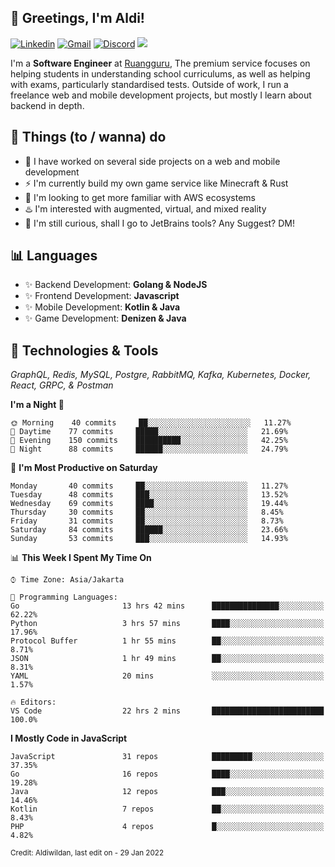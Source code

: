 <!-- Greetings -->
## 👋 Greetings, I'm Aldi!

<!-- Social Media -->
[![Linkedin](https://img.shields.io/badge/-aldiwildan-blue?style=flat&logo=Linkedin&logoColor=white)](https://www.linkedin.com/in/aldiwildan/)
[![Gmail](https://img.shields.io/badge/-aldiwild77@gmail.com-c14438?style=flat&logo=Gmail&logoColor=white)](mailto:aldiwild77@gmail.com)
[![Discord](https://img.shields.io/badge/-Chroma-5663F7?style=flat&logo=Discord&logoColor=white)](https://discord.gg/BUxraQ8)
![](https://komarev.com/ghpvc/?username=aldiwildan77&label=Visitor&color=2bbc8a)

<!-- Introduction -->
I'm a **Software Engineer** at [Ruangguru](https://ruangguru.com), The premium service focuses on helping students in understanding school curriculums, as well as helping with exams, particularly standardised tests. Outside of work, I run a freelance web and mobile development projects, but mostly I learn about backend in depth.

## 📃 Things (to / wanna) do
- 🐝 I have worked on several side projects on a web and mobile development
- ⚡ I'm currently build my own game service like Minecraft & Rust
- 🌱 I'm looking to get more familiar with AWS ecosystems
- ♨️ I'm interested with augmented, virtual, and mixed reality
- 🤔 I'm still curious, shall I go to JetBrains tools? Any Suggest? DM!

## 📊 Languages
- ✨ Backend Development: **Golang & NodeJS**
- ✨ Frontend Development: **Javascript**
- ✨ Mobile Development: **Kotlin & Java**
- ✨ Game Development: **Denizen & Java**

## 🔧 Technologies & Tools
*GraphQL, Redis, MySQL, Postgre, RabbitMQ, Kafka, Kubernetes, Docker, React, GRPC, & Postman*

<!--START_SECTION:waka-->
**I'm a Night 🦉** 

```text
🌞 Morning    40 commits     ██░░░░░░░░░░░░░░░░░░░░░░░   11.27% 
🌆 Daytime    77 commits     █████░░░░░░░░░░░░░░░░░░░░   21.69% 
🌃 Evening    150 commits    ██████████░░░░░░░░░░░░░░░   42.25% 
🌙 Night      88 commits     ██████░░░░░░░░░░░░░░░░░░░   24.79%

```
📅 **I'm Most Productive on Saturday** 

```text
Monday       40 commits     ██░░░░░░░░░░░░░░░░░░░░░░░   11.27% 
Tuesday      48 commits     ███░░░░░░░░░░░░░░░░░░░░░░   13.52% 
Wednesday    69 commits     ████░░░░░░░░░░░░░░░░░░░░░   19.44% 
Thursday     30 commits     ██░░░░░░░░░░░░░░░░░░░░░░░   8.45% 
Friday       31 commits     ██░░░░░░░░░░░░░░░░░░░░░░░   8.73% 
Saturday     84 commits     ██████░░░░░░░░░░░░░░░░░░░   23.66% 
Sunday       53 commits     ███░░░░░░░░░░░░░░░░░░░░░░   14.93%

```


📊 **This Week I Spent My Time On** 

```text
⌚︎ Time Zone: Asia/Jakarta

💬 Programming Languages: 
Go                       13 hrs 42 mins      ███████████████░░░░░░░░░░   62.22% 
Python                   3 hrs 57 mins       ████░░░░░░░░░░░░░░░░░░░░░   17.96% 
Protocol Buffer          1 hr 55 mins        ██░░░░░░░░░░░░░░░░░░░░░░░   8.71% 
JSON                     1 hr 49 mins        ██░░░░░░░░░░░░░░░░░░░░░░░   8.31% 
YAML                     20 mins             ░░░░░░░░░░░░░░░░░░░░░░░░░   1.57%

🔥 Editors: 
VS Code                  22 hrs 2 mins       █████████████████████████   100.0%

```

**I Mostly Code in JavaScript** 

```text
JavaScript               31 repos            █████████░░░░░░░░░░░░░░░░   37.35% 
Go                       16 repos            ████░░░░░░░░░░░░░░░░░░░░░   19.28% 
Java                     12 repos            ███░░░░░░░░░░░░░░░░░░░░░░   14.46% 
Kotlin                   7 repos             ██░░░░░░░░░░░░░░░░░░░░░░░   8.43% 
PHP                      4 repos             █░░░░░░░░░░░░░░░░░░░░░░░░   4.82%

```



<!--END_SECTION:waka-->

<sub>Credit: Aldiwildan, last edit on - 29 Jan 2022</sub>
